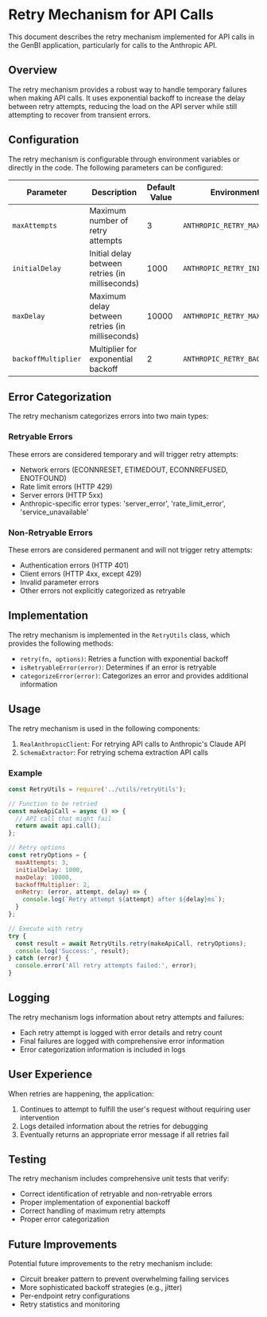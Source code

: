 # Retry Mechanism for API Calls

This document describes the retry mechanism implemented for API calls in the GenBI application, particularly for calls to the Anthropic API.

## Overview

The retry mechanism provides a robust way to handle temporary failures when making API calls. It uses exponential backoff to increase the delay between retry attempts, reducing the load on the API server while still attempting to recover from transient errors.

## Configuration

The retry mechanism is configurable through environment variables or directly in the code. The following parameters can be configured:

| Parameter | Description | Default Value | Environment Variable |
|-----------|-------------|---------------|---------------------|
| `maxAttempts` | Maximum number of retry attempts | 3 | `ANTHROPIC_RETRY_MAX_ATTEMPTS` |
| `initialDelay` | Initial delay between retries (in milliseconds) | 1000 | `ANTHROPIC_RETRY_INITIAL_DELAY` |
| `maxDelay` | Maximum delay between retries (in milliseconds) | 10000 | `ANTHROPIC_RETRY_MAX_DELAY` |
| `backoffMultiplier` | Multiplier for exponential backoff | 2 | `ANTHROPIC_RETRY_BACKOFF_MULTIPLIER` |

## Error Categorization

The retry mechanism categorizes errors into two main types:

### Retryable Errors

These errors are considered temporary and will trigger retry attempts:

- Network errors (ECONNRESET, ETIMEDOUT, ECONNREFUSED, ENOTFOUND)
- Rate limit errors (HTTP 429)
- Server errors (HTTP 5xx)
- Anthropic-specific error types: 'server_error', 'rate_limit_error', 'service_unavailable'

### Non-Retryable Errors

These errors are considered permanent and will not trigger retry attempts:

- Authentication errors (HTTP 401)
- Client errors (HTTP 4xx, except 429)
- Invalid parameter errors
- Other errors not explicitly categorized as retryable

## Implementation

The retry mechanism is implemented in the `RetryUtils` class, which provides the following methods:

- `retry(fn, options)`: Retries a function with exponential backoff
- `isRetryableError(error)`: Determines if an error is retryable
- `categorizeError(error)`: Categorizes an error and provides additional information

## Usage

The retry mechanism is used in the following components:

1. `RealAnthropicClient`: For retrying API calls to Anthropic's Claude API
2. `SchemaExtractor`: For retrying schema extraction API calls

### Example

```javascript
const RetryUtils = require('../utils/retryUtils');

// Function to be retried
const makeApiCall = async () => {
  // API call that might fail
  return await api.call();
};

// Retry options
const retryOptions = {
  maxAttempts: 3,
  initialDelay: 1000,
  maxDelay: 10000,
  backoffMultiplier: 2,
  onRetry: (error, attempt, delay) => {
    console.log(`Retry attempt ${attempt} after ${delay}ms`);
  }
};

// Execute with retry
try {
  const result = await RetryUtils.retry(makeApiCall, retryOptions);
  console.log('Success:', result);
} catch (error) {
  console.error('All retry attempts failed:', error);
}
```

## Logging

The retry mechanism logs information about retry attempts and failures:

- Each retry attempt is logged with error details and retry count
- Final failures are logged with comprehensive error information
- Error categorization information is included in logs

## User Experience

When retries are happening, the application:

1. Continues to attempt to fulfill the user's request without requiring user intervention
2. Logs detailed information about the retries for debugging
3. Eventually returns an appropriate error message if all retries fail

## Testing

The retry mechanism includes comprehensive unit tests that verify:

- Correct identification of retryable and non-retryable errors
- Proper implementation of exponential backoff
- Correct handling of maximum retry attempts
- Proper error categorization

## Future Improvements

Potential future improvements to the retry mechanism include:

- Circuit breaker pattern to prevent overwhelming failing services
- More sophisticated backoff strategies (e.g., jitter)
- Per-endpoint retry configurations
- Retry statistics and monitoring
